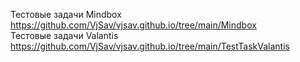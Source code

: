 Тестовые задачи Mindbox
https://github.com/VjSav/vjsav.github.io/tree/main/Mindbox
<br>
Тестовые задачи Valantis
https://github.com/VjSav/vjsav.github.io/tree/main/TestTaskValantis
<br>
